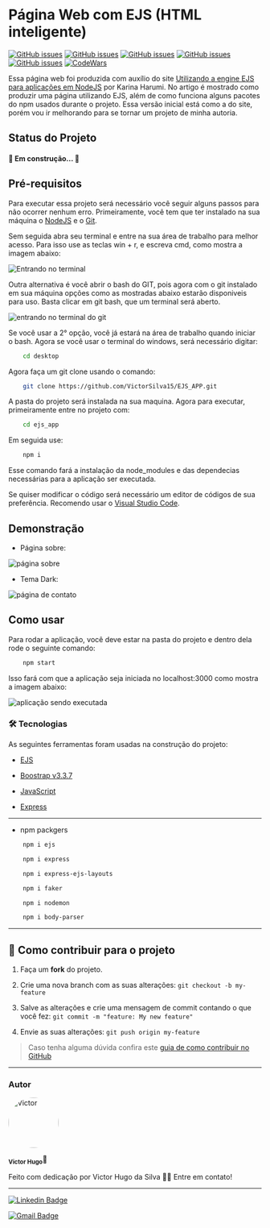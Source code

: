 # Página Web com EJS (HTML inteligente)

<a href="https://developer.mozilla.org/pt-BR/docs/Web/HTML" target="blank"><img alt="GitHub issues" src="https://img.shields.io/static/v1?label=tech&message=HTML5&color=E34F26&style=for-the-badge&logo=HTML5"></a> <a href="https://developer.mozilla.org/pt-BR/docs/Web/JavaScript" target="blank"><img alt="GitHub issues" src="https://img.shields.io/static/v1?label=tech&message=JavaScript&color=F7DF1E&style=for-the-badge&logo=JavaScript"></a> <a href="https://nodejs.org/en/"  target="blank"><img  alt="GitHub issues" src="https://img.shields.io/static/v1?label=tech&message=NODE&color=339933&style=for-the-badge&logo=node.js"></a> <a href="https://expressjs.com/pt-br/"><img  alt="GitHub issues"  src="https://img.shields.io/static/v1?label=tech&message=EXPRESS&color=000000&style=for-the-badge&logo=express"></a> <a  href="https://www.npmjs.com/"><img  alt="GitHub issues"  src="https://img.shields.io/static/v1?label=tech&message=NPM&color=CB3837&style=for-the-badge&logo=npm"></a> <a href="https://www.codewars.com/users/Victor%20Hugo%20da%20Silva" target="blank"><img alt="CodeWars" src="https://img.shields.io/static/v1?label=Follow&message=CodeWars&color=B1361E&style=for-the-badge&logo=codewars"></a>

Essa página web foi produzida com auxílio do site [Utilizando a engine EJS para aplicações em NodeJS](https://hub.casadodesenvolvedor.com.br/topic/26-utilizando-a-engine-ejs-para-aplica%C3%A7%C3%B5es-em-nodejs/) por Karina Harumi. No artigo é mostrado como produzir uma página utilizando EJS, além de como funciona alguns pacotes do npm usados durante o projeto. Essa versão inicial está como a do site, porém vou ir melhorando para se tornar um projeto de minha autoria.

## Status do Projeto

#### 🚧 Em construção... 🚧

## Pré-requisitos

Para executar essa projeto será necessário você seguir alguns passos para não ocorrer nenhum erro. Primeiramente, você tem que ter instalado na sua máquina o [NodeJS](https://nodejs.org/en/) e o [Git](https://git-scm.com/).

Sem seguida abra seu terminal e entre na sua área de trabalho para melhor acesso. Para isso use as teclas win + r, e escreva cmd, como mostra a imagem abaixo:

<img src="./screenshots/cmd.png" alt="Entrando no terminal">

Outra alternativa é você abrir o bash do GIT, pois agora com o git instalado em sua máquina opções como as mostradas abaixo estarão disponiveis para uso. Basta clicar em git bash, que um terminal será aberto.

<img src="./screenshots/bash.png" alt="entrando no terminal do git">

Se você usar a 2° opção, você já estará na área de trabalho quando iniciar o bash. Agora se você usar o terminal do windows, será necessário digitar:

```bash
    cd desktop
```

Agora faça um git clone usando o comando:

```bash
    git clone https://github.com/VictorSilva15/EJS_APP.git
```

A pasta do projeto será instalada na sua maquina. Agora para executar, primeiramente entre no projeto com:

```bash
    cd ejs_app
```

Em seguida use:

```bash
    npm i
```

Esse comando fará a instalação da node_modules e das dependecias necessárias para a aplicação ser executada.

Se quiser modificar o código será necessário um editor de códigos de sua preferência. Recomendo usar o [Visual Studio Code](https://code.visualstudio.com/download)</a>.

<h2>Demonstração</h2>

- Página sobre:

<img src="./screenshots/about.png"  alt="página sobre"/>

- Tema Dark:

<img src="./screenshots/contact.png"  alt="página de contato"/>

## Como usar

Para rodar a aplicação, você deve estar na pasta do projeto e dentro dela rode o seguinte comando:

```bash
    npm start
```

Isso fará com que a aplicação seja iniciada no localhost:3000 como mostra a imagem abaixo:

<img src="./screenshots/npm-start.png" alt="aplicação sendo executada">

### 🛠 Tecnologias

As seguintes ferramentas foram usadas na construção do projeto:

- [EJS](https://ejs.co/)

- [Boostrap v3.3.7](https://maxcdn.bootstrapcdn.com/bootstrap/3.3.7/css/bootstrap.min.css")

- [JavaScript](https://developer.mozilla.org/pt-BR/docs/Web/JavaScript)

- [Express](https://expressjs.com/pt-br/)

---

- npm packgers

```bash
    npm i ejs
```

```bash
    npm i express
```

```bash
    npm i express-ejs-layouts
```

```bash
    npm i faker
```

```bash
    npm i nodemon
```

```bash
    npm i body-parser
```

---

## 💪 Como contribuir para o projeto

1. Faça um **fork** do projeto.

2. Crie uma nova branch com as suas alterações: `git checkout -b my-feature`

3. Salve as alterações e crie uma mensagem de commit contando o que você fez: `git commit -m "feature: My new feature"`

4. Envie as suas alterações: `git push origin my-feature`

> Caso tenha alguma dúvida confira este [guia de como contribuir no GitHub](./CONTRIBUTING.md)

---

### Autor

<img  style="border-radius: 50%;"  src="https://avatars.githubusercontent.com/u/70340221?v=4"  width="100px;"  alt="Victor"/>

<sub><b>Victor Hugo</b></sub>🚀

Feito com dedicação por Victor Hugo da Silva 👋🏽 Entre em contato!

---

[![Linkedin Badge](https://img.shields.io/badge/-Victor-blue?style=flat-square&logo=Linkedin&logoColor=white&link=https://www.linkedin.com/in/tgmarinho/)](https://www.linkedin.com/in/victor-silva-9485021b2/)

[![Gmail Badge](https://img.shields.io/badge/-victor470hugo@gmail.com-c14438?style=flat-square&logo=Gmail&logoColor=white&link=mailto:tgmarinho@gmail.com)](mailto:victor470hugo@gmail.com)
